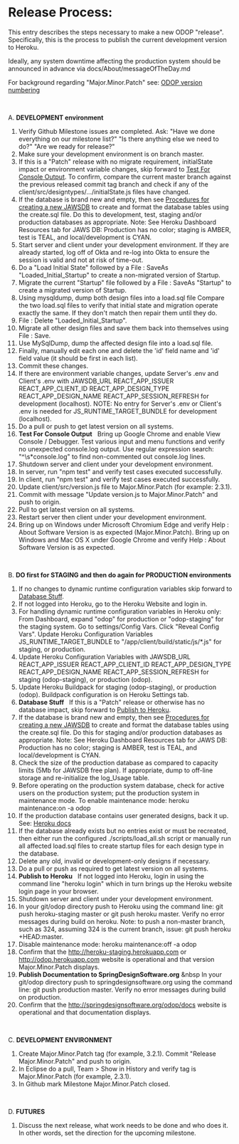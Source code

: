 # Release Process:

This entry describes the steps necessary to make a new ODOP "release".
Specifically, this is the process to publish the current development version to Heroku.

Ideally, any system downtime affecting the production system should be announced in advance via docs/About/messageOfTheDay.md

For background regarding "Major.Minor.Patch" see: [ODOP version numbering](../design/VersionNumbers)

&nbsp;

A. **DEVELOPMENT environment**

1. Verify Github Milestone issues are completed.  Ask:
   "Have we done everything on our milestone list?"
   "Is there anything else we need to do?"
   "Are we ready for release?"
&nbsp;
1. Make sure your development environment is on branch master.
&nbsp;
1. If this is a "Patch" release with no migrate requirement, initialState impact or environment variable changes,
skip forward to [Test For Console Output](release#test4consoleoutput).
To confirm,
compare the current master branch against the previous released commit tag branch and check if any of the client/src/designtypes/.../initialState.js files have changed.
&nbsp;
1. If the database is brand new and empty, then see [Procedures for creating a new JAWSDB](NewDB)
to create and format the database tables using the create.sql file.
   Do this to development, test, staging and/or production databases as appropriate.
   Note: See Heroku Dashboard Resources tab for JAWS DB: Production has no color; staging is AMBER, test is TEAL, and local/development is CYAN.
1. Start server and client under your development environment.
   If they are already started, log off of Okta and re-log into Okta to ensure the session is valid and not at risk of time-out.
&nbsp;
1. Do a "Load Initial State" followed by a File : SaveAs "Loaded\_Initial\_Startup" to create a non-migrated version of Startup.
1. Migrate the current "Startup" file followed by a File : SaveAs "Startup" to create a migrated version of Startup.
1. Using mysqldump, dump both design files into a load.sql file
   Compare the two load.sql files to verify that initial state and migration operate exactly the same.
   If they don't match then repair them until they do.
&nbsp;
1. File : Delete "Loaded\_Initial\_Startup".
1. Migrate all other design files and save them back into themselves using File : Save.
1. Use MySqlDump, dump the affected design file into a load.sql file.
1. Finally, manually edit each one and delete the 'id' field name and 'id' field value (it should be first in each list).
1. Commit these changes.
&nbsp;
1. If there are environment variable changes, update Server's .env and Client's .env with
   JAWSDB\_URL
   REACT\_APP\_ISSUER
   REACT\_APP\_CLIENT\_ID
   REACT\_APP\_DESIGN\_TYPE
   REACT\_APP\_DESIGN\_NAME
   REACT\_APP\_SESSION\_REFRESH
   for development (localhost).
   NOTE: No entry for Server's .env or Client's .env is needed for JS\_RUNTIME\_TARGET\_BUNDLE for development (localhost).
1. Do a pull or push to get latest version on all systems.
<a id="test4consoleoutput"></a>
&nbsp;
1. **Test For Console Output** &nbsp; Bring up Google Chrome and enable View Console / Debugger.
   Test various input and menu functions and verify no unexpected console.log output.
   Use regular expression search: "^\s*console.log" to find non-commented out console.log lines.
1. Shutdown server and client under your development environment.
&nbsp;
1. In server, run "npm test" and verify test cases executed successfully.
1. In client, run "npm test" and verify test cases executed successfully.
&nbsp;
1. Update client/src/version.js file to Major.Minor.Patch (for example: 2.3.1).
1. Commit with message "Update version.js to Major.Minor.Patch" and push to origin.
1. Pull to get latest version on all systems.
1. Restart server then client under your development environment.
1. Bring up on Windows under Microsoft Chromium Edge and verify Help : About Software Version is as expected (Major.Minor.Patch).
   Bring up on Windows and Mac OS X under Google Chrome and verify Help : About Software Version is as expected.

&nbsp;

B. **DO first for STAGING and then do again for PRODUCTION environments**
1. If no changes to dynamic runtime configuration variables skip forward to [Database Stuff](release#databaseStuff).
&nbsp;
1. If not logged into Heroku, go to the Heroku Website and login in.
1. For handling dynamic runtime configuration variables in Heroku only:
   From Dashboard, expand "odop" for production or "odop-staging" for the staging system. Go to settings/Config Vars. Click "Reveal Config Vars".
   Update Heroku Configuration Variables JS\_RUNTIME\_TARGET\_BUNDLE to "/app/client/build/static/js/*.js" for staging, or production.
&nbsp;
1. Update Heroku Configuration Variables with
   JAWSDB\_URL
   REACT\_APP\_ISSUER
   REACT\_APP\_CLIENT\_ID
   REACT\_APP\_DESIGN\_TYPE
   REACT\_APP\_DESIGN\_NAME
   REACT\_APP\_SESSION\_REFRESH
   for staging (odop-staging), or production (odop).
1. Update Heroku Buildpack for staging (odop-staging), or production (odop).
   Buildpack configuration is on Heroku Settings tab.
<a id="databaseStuff"></a>
&nbsp;
1. **Database Stuff** &nbsp; If this is a "Patch" release or otherwise has no database impact, skip forward to [Publish to Heroku](release#publish2Heroku).
&nbsp;
1. If the database is brand new and empty, then see [Procedures for creating a new JAWSDB](NewDB)
to create and format the database tables using the create.sql file.
   Do this for staging and/or production databases as appropriate.
   Note: See Heroku Dashboard Resources tab for JAWS DB: Production has no color; staging is AMBER, test is TEAL, and local/development is CYAN.
1. Check the size of the production database as compared to capacity limits (5Mb for JAWSDB free plan).
   If appropriate, dump to off-line storage and re-initialize the log_Usage table.
&nbsp;
1. Before operating on the production system database, check for active users on the production system; put the production system in maintenance mode.
   To enable maintenance mode:  heroku maintenance:on -a odop
1. If the production database contains user generated designs, back it up.
   See: [Heroku docs](https://devcenter.heroku.com/articles/jawsdb#database-backups)
&nbsp;
1. If the database already exists but no entries exist or must be recreated, then either
   run the configured ./scripts/load_all.sh script
   or
   manually run all affected load.sql files to create startup files for each design type in the database.
1. Delete any old, invalid or development-only designs if necessary.
&nbsp;
1. Do a pull or push as required to get latest version on all systems.
<a id="publish2Heroku"></a>
&nbsp;
1. **Publish to Heroku** &nbsp; If not logged into Heroku, login in using the command line "heroku login" which in turn brings up the Heroku website login page in your browser.
1. Shutdown server and client under your development environment.
&nbsp;
1. In your git/odop directory push to Heroku using the command line:
   git push heroku-staging master
   or
   git push heroku master.
   Verify no error messages during build on heroku.
   Note: to push a non-master branch, such as 324, assuming 324 is the current branch, issue:
   git push heroku +HEAD:master.
&nbsp;
1. Disable maintenance mode:  heroku maintenance:off -a odop
1. Confirm that the http://heroku-staging.herokuapp.com or http://odop.herokuapp.com website is operational and that version Major.Minor.Patch displays.
1. **Publish Documentation to SpringDesignSoftware.org** &nbsp In your git/odop directory push to springdesignsoftware.org using the command line:
   git push production master.
   Verify no error messages during build on production.
1. Confirm that the http://springdesignsoftware.org/odop/docs website is operational and that documentation displays.

&nbsp;

C. **DEVELOPMENT ENVIRONMENT**
1. Create Major.Minor.Patch tag (for example, 3.2.1).
   Commit "Release Major.Minor.Patch" and push to origin.
1. In Eclipse do a pull, Team > Show in History and verify tag is Major.Minor.Patch (for example, 2.3.1).
1. In Github mark Milestone Major.Minor.Patch closed.

&nbsp;

D. **FUTURES**
1. Discuss the next release, what work needs to be done and who does it.
   In other words, set the direction for the upcoming milestone.

